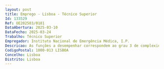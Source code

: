 ```yaml
--- 
layout: post
title: Emprego - Lisboa - Técnico Superior
Id: 133529
Ref: OE202503/0181
DataAbertura: 2025-03-10
DataFecho: 2025-03-24
Trabalho: Técnico Superior
Empregador: Instituto Nacional de Emergência Médica, I.P.
Descricao: As funções a desempenhar correspondem ao grau 3 de complexidade funcional, cuja caraterização se encontra prevista no Anexo a que se refere o n.º 2, do art.º 88.º da LTFP, bem como, nas áreas de competências inerentes ao Gabinete de Qualidade, constantes no art.º 11.º dos Estatutos do Instituto Nacional de Emergência Médica, I.P. aprovados pela Portaria n.º 139 2024 1.Das funções a desempenhar, salientam se as seguintes que competem ao técnico superior no posto de trabalho a que se refere este procedimento   Exercer funções consultivas, de estudo, planeamento, programação, avaliação e aplicação de métodos e processos de natureza técnica e ou científica, que fundamentam e preparam a decisão, nomeadamente na área da SST   Elaboração de pareceres e projetos, com diversos graus de complexidade, e execução de outras atividades de apoio geral ou especialização nas áreas de atuação comuns, instrumentais e operativas dos órgãos e serviços   Funções exercidas com responsabilidade e autonomia técnica, ainda que com enquadramento superior   Representação do órgão ou serviço em assuntos da sua especialidade, tomando opções de índole técnica, enquadradas por diretivas ou orientações superiores   Realizar visitas de avaliação dos postos de trabalho, efetuando o diagnóstico das condições de funcionamento e utilização das instalações, equipamentos, sistemas e processos de trabalho.  Assegurar o cumprimento da conformidade legal do Sistema de Gestão da Segurança e Saúde no Trabalho, nomeadamente Lei 102 2009, Decreto Lei nº 50 2005, de 25 de fevereiro, etc.  Elaborar e atualizar as Fichas de Segurança resumo dos produtos químicos usados pela entidade adquirente, segundo modelo da entidade adjudicante e salvaguardar a respetiva divulgação nos locais de utilização desses produtos   Divulgar e controlar a documentação produzida no âmbito do sistema de gestão da Segurança e Saúde no Trabalho   Cumprir todas as obrigações legais em vigor em matéria de segurança e higiene no trabalho, que possam estar omissas nos pontos supra enunciados   Adoção de normas de recolha de resíduos e comportamentos que previnam a poluição e diminuam os impactes ambientais   Adoção de comportamentos éticos pelo respeito da igualdade e não discriminação na organização   Orientar e zelar pelo uso correto das máquinas, aparelhos, instrumentos, substâncias perigosas e outros equipamentos e meios postos à sua disposição, bem como dos demais trabalhadores, designadamente os equipamentos de proteção coletiva e individual, bem como cumprir os procedimentos de trabalho estabelecidos.
CodigoPostal: 1000-013 LISBOA
Concelho: Lisboa
Distrito: Lisboa
--- 
```

